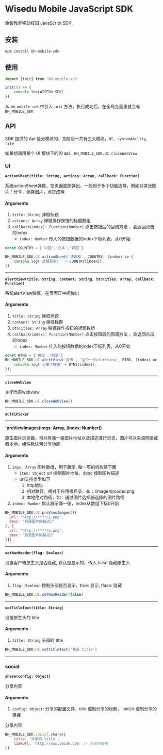 # Wisedu Mobile JavaScript SDK

金智教育移动校园 JavaScript SDK

## 安装

```
npm install bh-mobile-sdk
```

## 使用

```javascript
import {init} from 'bh-mobile-sdk'

init(() => {
    console.log(WISEDU_SDK)
})
```

从 `bh-mobile-sdk` 中引入 `init` 方法，执行成功后，在全局变量里就会有 `BH_MOBILE_SDK`

## API

SDK 提供的 Api 是分模块的，先阶段一共有三大模块，`UI, systemAbility, file`

如果想调用某个 UI 模块下的的 api，`BH_MOBILE_SDK.UI.closeWebView`

### UI

**`actionSheet(title: String, actions: Array, callback: Function)`**

系统actionSheet弹框，在页面底部弹出，一般用于多个功能选择，例如对某张图片：分享，保存图片，点赞成等

#### Arguments

1. `title: String` 弹框标题
2. `actions: Array` 弹框操作按钮的标题数组
3. `callback(index): Function(Number)` 点击按钮后的回调方法 ，会返回点击的index
    * `index: Number` 传入的按钮数据的index下标列表，从0开始

```javascript
const COUNTRY = ['中国','日本','韩国']

BH_MOBILE_SDK.UI.actionSheet('请选择', COUNTRY, (index) => {
    console.log('选择国家: ' + COUNTRY[index]);
})
```

---

**`alertView(title: String, content: String, btnTitles: Array, callback: Function)`**

系统alertView弹框，在页面正中间弹出

#### Arguments

1. `title: String` 弹框标题
2. `content: String` 弹框标题
3. `btnTitles: Array` 弹框操作按钮的标题数组
4. `callback(index): Function(Number)` 点击按钮后的回调方法 ，会返回点击的index
    * `index: Number` 传入的按钮数据的index下标列表，从0开始

```javascript
const BTNS = ['确定','取消']
BH_MOBILE_SDK.UI.alertView('提示', '这个一个alertview', BTNS, (index) => {
    console.log('点击了按钮' + BTNS[index]);
});
```

---

**`closeWebView`**

关闭当前webview

```javascript
BH_MOBILE_SDK.UI.closeWebView()
```

---

**`multiPicker`**

---

**`preViewImages(imgs: Array, [index: Number])**

原生图片浏览器，可以传递一组图片地址以及描述进行浏览，图片可以来自网络或者本地。组件默认带分享功能

#### Arguments

1. `imgs: Array` 图片数组，用于展示, 每一项的机构建下面
    * `item: Object` url 控制图片地址，desc 控制图片描述
    * url支持类型如下
        1. http地址
        2. 相对路径，相对于应用根目录，如：/image/qrcoder.png
        3. 本地绝对路径，如：通过图片选择器选择的图片路径
2. `index: Number` 默认展示哪一张，index从数组下标0开始

```javascript
BH_MOBILE_SDK.UI.preViewImages([{
  url: "http://****/1.png",
  desc: "我是图片的描述1"
}, {
  url: "http://****/2.png",
  desc: "我是图片的描述2"
}])
```

---

**`setNavHeader(flag: Boolean)`**

设置客户端原生头是否隐藏, 默认是显示的，传入 false 隐藏原生头

#### Arguments

1. `flag: Boolean` 控制头部是否显示，true: 显示, flase: 隐藏

```javascript
BH_MOBILE_SDK.UI.setNavHeader(false)
```

---

**`setTitleText(title: String)`**

设置原生头的 title

#### Arguments

1. `title: String` 头部的 title

```javascript
BH_MOBILE_SDK.UI.setTitleText('我是 title')
```

---

### social

**`share(config: Object)`**

分享内容

#### Arguments

1. `config: Object`: 分享的配置文件，title 控制分享的标题，linkUrl 控制分享的连接

分享内容

```javascript
BH_MOBILE_SDK.social.share({
    title: '分享的 title',
    linkUrl: 'http://www.baidu.com' // 分享的链接
})
```
